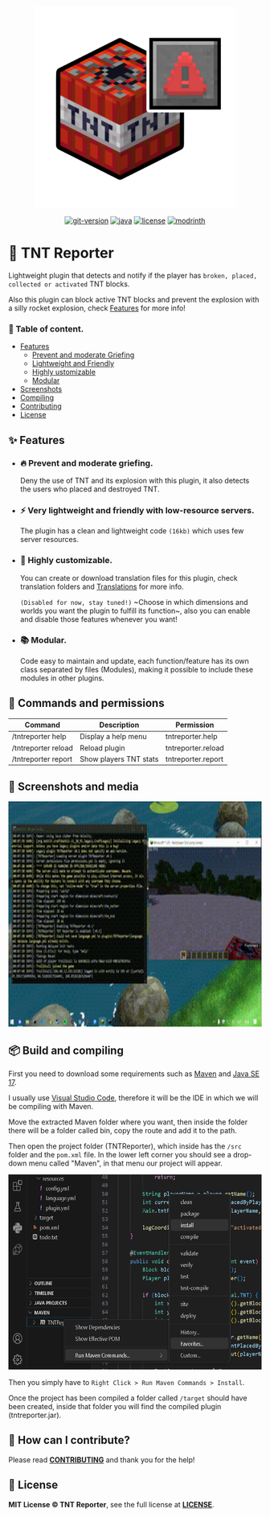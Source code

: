 <div align="center">
	<img src=".assets/tntreporter-logo.png" alt="tntreporter logo" height="400">

[![git-version](https://img.shields.io/badge/git%20version-Beta%200.1-green)]()
[![java](https://img.shields.io/static/v1?label=Made%20with&message=Java&logo=java&labelColor=&color=orange)](https://www.python.org)
[![license](https://img.shields.io/badge/License-MIT-yellow)](https://github.com/TrollSkull/TNT-Reporter/blob/main/LICENSE)
[![modrinth](https://img.shields.io/modrinth/v/:YyoKfcxQ)](https://modrinth.com/mod/tntreporter)
</div>

# 🧨 TNT Reporter
Lightweight plugin that detects and notify if the player has `broken, placed, collected or activated` TNT blocks.

Also this plugin can block active TNT blocks and prevent the explosion with a silly rocket explosion, check [Features](#-features) for more info!

### 🔗 Table of content.
- [Features](#-features)
    - [Prevent and moderate Griefing](#-prevent-and-moderate-griefing)
    - [Lightweight and Friendly](#-very-lightweight-and-friendly-with-low-resource-servers)
    - [Highly ustomizable](#-highly-customizable)
    - [Modular](#-modular)
- [Screenshots](#-screenshots--media)
- [Compiling](#-compiling)
- [Contributing](#-how-can-i-contribute)
- [License](#-license)

## ✨ Features
- ### 🔥 Prevent and moderate griefing.
     Deny the use of TNT and its explosion with this plugin, it also detects the users who placed and destroyed TNT.
  
- ### ⚡ Very lightweight and friendly with low-resource servers.
     The plugin has a clean and lightweight code `(16kb)` which uses few server resources.

- ### 🔩 Highly customizable.
     You can create or download translation files for this plugin, check translation folders and [Translations](#-translations) for more info.
  
     `(Disabled for now, stay tuned!)`
     ~Choose in which dimensions and worlds you want the plugin to fulfill its function~, also you can enable and disable those features whenever you want!

- ### 📚 Modular.
     Code easy to maintain and update, each function/feature has its own class separated by files (Modules), making it possible to include these modules in other plugins.

## 📖 Commands and permissions
| Command              | Description            | Permission         |
| -------------------- | ---------------------- | ------------------ |
| /tntreporter help    | Display a help menu    | tntreporter.help   |
| /tntreporter reload  | Reload plugin          | tntreporter.reload |
| /tntreporter report  | Show players TNT stats | tntreporter.report |

## 📸 Screenshots and media
<img src="/.assets/demo.gif" width="720" height="448"/>

## 📦 Build and compiling
First you need to download some requirements such as [Maven](https://maven.apache.org/) and [Java SE 17](https://www.oracle.com/java/technologies/javase/jdk17-archive-downloads.html).

I usually use [Visual Studio Code](https://code.visualstudio.com/), therefore it will be the IDE in which we will be compiling with Maven.

Move the extracted Maven folder where you want, then inside the folder there will be a folder called bin, copy the route and add it to the path.

Then open the project folder (TNTReporter), which inside has the `/src` folder and the `pom.xml` file.
In the lower left corner you should see a drop-down menu called "Maven", in that menu our project will appear.

<img src="/.assets/compile-help.png" width="620" height="388"/>

Then you simply have to `Right Click > Run Maven Commands > Install`.

Once the project has been compiled a folder called `/target` should have been created, inside that folder you will find the compiled plugin (tntreporter.jar).

## 🔧 How can I contribute?
Please read **[CONTRIBUTING](https://github.com/TrollSkull/TNTReporter/blob/main/CONTRIBUTING.md)** and thank you for the help!

## 📝 License
**MIT License © TNT Reporter**, see the full license at **[LICENSE](https://github.com/TrollSkull/TNT-Reporter/blob/main/LICENSE)**.
